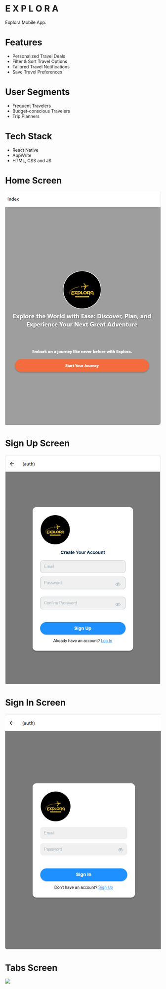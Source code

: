 # E X P L O R A
Explora Mobile App.


# Features
* Personalized Travel Deals
* Filter & Sort Travel Options
* Tailored Travel Notifications
* Save Travel Preferences


# User Segments
* Frequent Travelers
* Budget-conscious Travelers
* Trip Planners


# Tech Stack
* React Native
* AppWrite
* HTML, CSS and JS

# Home Screen
<img src="assets/images/onboarding.png">  

# Sign Up Screen
<img src="assets/images/sign up.png">  

# Sign In Screen
<img src="assets/images/login.png">  

# Tabs Screen
<img src="assets/images/screenshot/tabs.png">  
